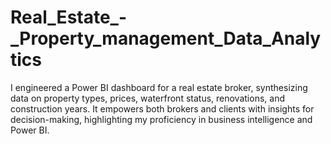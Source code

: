 # Real_Estate_-_Property_management_Data_Analytics
I engineered a Power BI dashboard for a real estate broker, synthesizing data on property types, prices, waterfront status, renovations, and construction years. It empowers both brokers and clients with insights for decision-making, highlighting my proficiency in business intelligence and Power BI. 
